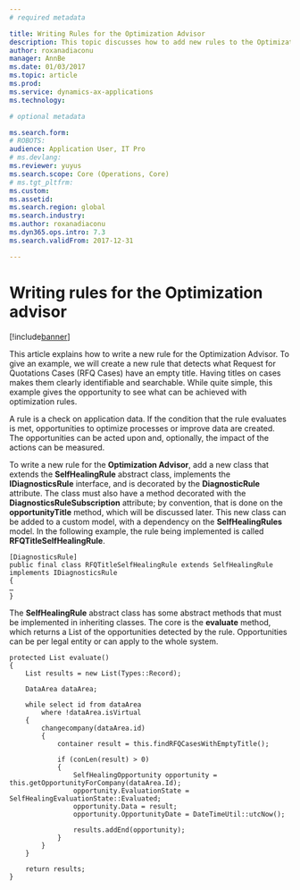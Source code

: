 ```yaml
---
# required metadata

title: Writing Rules for the Optimization Advisor
description: This topic discusses how to add new rules to the Optimization Advisor. 
author: roxanadiaconu
manager: AnnBe
ms.date: 01/03/2017
ms.topic: article
ms.prod: 
ms.service: dynamics-ax-applications
ms.technology: 

# optional metadata

ms.search.form: 
# ROBOTS: 
audience: Application User, IT Pro
# ms.devlang: 
ms.reviewer: yuyus
ms.search.scope: Core (Operations, Core)
# ms.tgt_pltfrm: 
ms.custom: 
ms.assetid: 
ms.search.region: global
ms.search.industry: 
ms.author: roxanadiaconu
ms.dyn365.ops.intro: 7.3 
ms.search.validFrom: 2017-12-31

---
```


# Writing rules for the Optimization advisor

[!include[banner](../includes/banner.md)]

This article explains how to write a new rule for the Optimization Advisor. To give an example, we will create a new rule that detects what Request for Quotations Cases (RFQ Cases) have an empty title. Having titles on cases makes them clearly identifiable and searchable. While quite simple, this example gives the opportunity to see what can be achieved with optimization rules. 

A rule is a check on application data. If the condition that the rule evaluates is met, opportunities to optimize processes or improve data are created. The opportunities can be acted upon and, optionally, the impact of the actions can be measured. 

To write a new rule for the **Optimization Advisor**, add a new class that extends the **SelfHealingRule** abstract class, implements the **IDiagnosticsRule** interface, and is decorated by the **DiagnosticRule** attribute. The class must also have a method decorated with the **DiagnosticsRuleSubscription** attribute; by convention, that is done on the **opportunityTitle** method, which will be discussed later. This new class can be added to a custom model, with a dependency on the **SelfHealingRules** model. In the following example, the rule being implemented is called **RFQTitleSelfHealingRule**.

```
[DiagnosticsRule] 
public final class RFQTitleSelfHealingRule extends SelfHealingRule implements IDiagnosticsRule 
{ 
… 
} 
```

The **SelfHealingRule** abstract class has some abstract methods that must be implemented in inheriting classes. The core is the **evaluate** method, which returns a List of the opportunities detected by the rule. Opportunities can be per legal entity or can apply to the whole system.

```
protected List evaluate() 
{ 
    List results = new List(Types::Record); 
    
    DataArea dataArea; 

    while select id from dataArea 
        where !dataArea.isVirtual 
    { 
        changecompany(dataArea.id) 
        { 
            container result = this.findRFQCasesWithEmptyTitle(); 

            if (conLen(result) > 0) 
            { 
                SelfHealingOpportunity opportunity = this.getOpportunityForCompany(dataArea.Id); 
                opportunity.EvaluationState = SelfHealingEvaluationState::Evaluated; 
                opportunity.Data = result; 
                opportunity.OpportunityDate = DateTimeUtil::utcNow(); 
                
                results.addEnd(opportunity); 
            } 
        } 
    } 
    
    return results; 
} 
```
